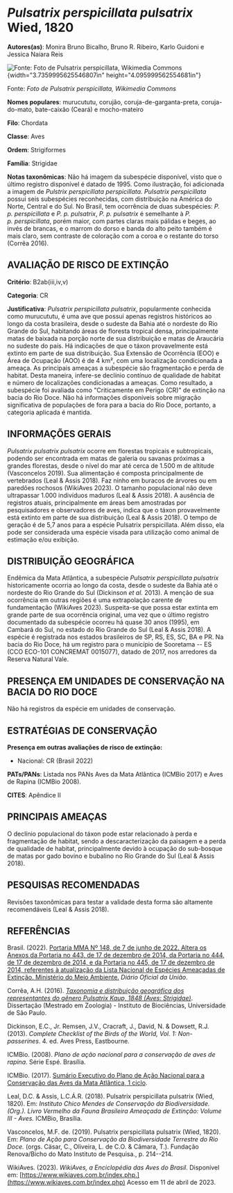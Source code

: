 # *Pulsatrix perspicillata pulsatrix* Wied, 1820

**Autores(as)**: Monira Bruno Bicalho, Bruno R. Ribeiro, Karlo Guidoni e Jessica Naiara Reis

![Fonte: Foto de Pulsatrix perspicillata, Wikimedia Commons](media/rId20.jpg){width="3.7359995625546807in" height="4.095999562554681in"}

Fonte: *Foto de Pulsatrix perspicillata, Wikimedia Commons*

**Nomes populares**: murucututu, corujão, coruja-de-garganta-preta, coruja-do-mato, bate-caixão (Ceará) e mocho-mateiro

**Filo**: Chordata

**Classe**: Aves

**Ordem**: Strigiformes

**Família**: Strigidae

**Notas taxonômicas**: Não há imagem da subespécie disponível, visto que o último registro disponível é datado de 1995. Como ilustração, foi adicionada a imagem de *Pulstrix perspicillata perspicillata*.  *Pulsatrix perspicillata* possui seis subespécies reconhecidas, com distribuição na América do Norte, Central e do Sul. No Brasil, tem ocorrência de duas subespécies: *P. p. perspicillata* e *P.  p. pulsatrix*, *P. p. pulsatrix* é semelhante à *P. p. perspicillata*, porém maior, com partes claras mais pálidas e beges, ao invés de brancas, e o marrom do dorso e banda do alto peito também é mais claro, sem contraste de coloração com a coroa e o restante do torso (Corrêa 2016).

## AVALIAÇÃO DE RISCO DE EXTINÇÃO

**Critério**: B2ab(iii,iv,v)

**Categoria**: CR

**Justificativa**: *Pulsatrix perspicillata pulsatrix*, popularmente conhecida como murucututu, é uma ave que possui apenas registros históricos ao longo da costa brasileira, desde o sudeste da Bahia até o nordeste do Rio Grande do Sul, habitando áreas de floresta tropical densa, principalmente matas de baixada na porção norte de sua distribuição e matas de Araucária no sudeste do país. Há indicações de que o táxon provavelmente está extinto em parte de sua distribuição. Sua Extensão de Ocorrência (EOO) e Área de Ocupação (AOO) é de 4 km², com uma localização condicionada a ameaça. As principais ameaças a subespécie são fragmentação e perda de habitat. Desta maneira, infere-se declínio contínuo de qualidade de habitat e número de localizações condicionadas a ameaças. Como resultado, a subespécie foi avaliada como "Criticamente em Perigo (CR)" de extinção na bacia do Rio Doce. Não há informações disponíveis sobre migração significativa
de populações de fora para a bacia do Rio Doce, portanto, a categoria aplicada é mantida.

## INFORMAÇÕES GERAIS

*Pulsatrix pulsatrix pulsatrix* ocorre em florestas tropicais e subtropicais, podendo ser encontrada em matas de galeria ou savanas próximas a grandes florestas, desde o nível do mar até cerca de 1.500 m de altitude (Vasconcelos 2019). Sua alimentação é composta principalmente de vertebrados (Leal & Assis 2018). Faz ninho em buracos de árvores ou em paredões rochosos (WikiAves 2023). O tamanho populacional não deve ultrapassar 1.000 indivíduos maduros (Leal & Assis 2018). A ausência de registros atuais, principalmente em áreas bem amostradas por pesquisadores e observadores de aves, indica que o táxon provavelmente está extinto em parte de sua distribuição (Leal & Assis 2018). O tempo de geração é de 5,7 anos para a espécie Pulsatrix perspicillata. Além disso, ela pode ser considerada uma espécie visada para utilização como animal de estimação e/ou exibição.

## DISTRIBUIÇÃO GEOGRÁFICA

Endêmica da Mata Atlântica, a subespécie *Pulsatrix perspicillata pulsatrix* historicamente ocorria ao longo da costa, desde o sudeste da Bahia até o nordeste do Rio Grande do Sul (Dickinson *et al.* 2013). A menção de sua ocorrência em outras regiões é uma extrapolação carente de fundamentação (WikiAves 2023). Suspeita-se que possa estar extinta em grande parte de sua ocorrência original, uma vez que o último registro documentado da subespécie ocorreu há quase 30 anos (1995), em Cambará do Sul, no estado do Rio Grande do Sul (Leal & Assis 2018). A espécie é registrada nos estados brasileiros de SP, RS, ES, SC, BA e PR. Na bacia do Rio Doce, há um registro para o município de Sooretama -- ES (CCO ECO-101 CONCREMAT 0015077), datado de 2017, nos arredores da Reserva Natural Vale.

## PRESENÇA EM UNIDADES DE CONSERVAÇÃO NA BACIA DO RIO DOCE

Não há registros da espécie em unidades de conservação.

## ESTRATÉGIAS DE CONSERVAÇÃO

**Presença em outras avaliações de risco de extinção:**

-   Nacional: CR (Brasil 2022)

**PATs/PANs**: Listada nos PANs Aves da Mata Atlântica (ICMBio 2017) e Aves de Rapina (ICMBio 2008).

**CITES**: Apêndice II

## PRINCIPAIS AMEAÇAS

O declínio populacional do táxon pode estar relacionado à perda e fragmentação de habitat, sendo a descaracterização da paisagem e a perda de qualidade de habitat, principalmente devido à ocupação do sub-bosque de matas por gado bovino e bubalino no Rio Grande do Sul (Leal & Assis 2018).

## PESQUISAS RECOMENDADAS

Revisões taxonômicas para testar a validade desta forma são altamente recomendáveis (Leal & Assis 2018).

## REFERÊNCIAS

Brasil. (2022). [Portaria MMA Nº 148, de 7 de junho de 2022. Altera os Anexos da Portaria no 443, de 17 de dezembro de 2014, da Portaria no 444, de 17 de dezembro de 2014, e da Portaria no 445, de 17 de dezembro de 2014, referentes à atualização da Lista Nacional de Espécies Ameaçadas de Extinção. Ministério do Meio Ambiente.](https://in.gov.br/en/web/dou/-/portaria-mma-n-148-de-7-de-junho-de-2022-406272733) *Diário Oficial da União*.

Corrêa, A.H. (2016). [*Taxonomia e distribuição geográfica dos representantes do gênero Pulsatrix Kaup, 1848 (Aves: Strigidae)*](https://doi.org/10.11606/D.41.2017.tde-15122016-115143).  Dissertação (Mestrado em Zoologia) - Instituto de Biociências, Universidade de São Paulo.

Dickinson, E.C., Jr. Remsen, J.V., Cracraft, J., David, N. & Dowsett, R.J. (2013). *Complete Checklist of the Birds of the World, Vol. 1: Non-passerines*. 4. ed. Aves Press, Eastbourne.

ICMBio. (2008). *Plano de ação nacional para a conservação de aves de rapina*. Série Espé. Brasília.

ICMBio. (2017). [Sumário Executivo do Plano de Ação Nacional para a Conservação das Aves da Mata Atlântica, 1 ciclo](https://www.gov.br/icmbio/pt-br/assuntos/biodiversidade/pan/pan-aves-da-mata-atlantica).

Leal, D.C. & Assis, L.C.Á.R. (2018). Pulsatrix perspicillata pulsatrix (Wied, 1820). Em: *Instituto Chico Mendes de Conservação da Biodiversidade. (Org.). Livro Vermelho da Fauna Brasileira Ameaçada de Extinção: Volume III - Aves.* ICMBio, Brasília.

Vasconcelos, M.F. de. (2019). Pulsatrix perspicillata pulsatrix (Wied, 1820). Em: *Plano de Ação para Conservação da Biodiversidade Terrestre do Rio Doce.* (orgs. Cäsar, C., Oliveira, L. de C.O. & Câmara, T.).  Fundação Renova/Bicho do Mato Instituto de Pesquisa., p. 214--214.

WikiAves. (2023). *WikiAves, a Enciclopédia das Aves do Brasil*.  Disponível em: [https://www.wikiaves.com.br/index.php.](https://www.wikiaves.com.br/index.php) Acesso em 11 de abril de 2023.
